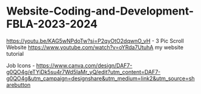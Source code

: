 # Website-Coding-and-Development-FBLA-2023-2024

https://youtu.be/KAG5wNPdoTw?si=P2qyOtO2dqwnO_vH - 3 Pic Scroll Website
https://www.youtube.com/watch?v=oYRda7UtuhA my website tutorial

Job Icons - https://www.canva.com/design/DAF7-g0QO4g/eTYjDk5su4r7Wd5IaMr_yQ/edit?utm_content=DAF7-g0QO4g&utm_campaign=designshare&utm_medium=link2&utm_source=sharebutton
